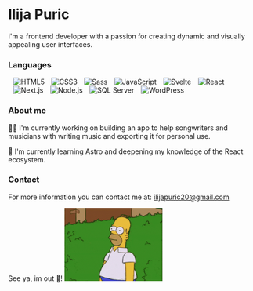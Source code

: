 # Ilija Puric

I'm a frontend developer with a passion for creating dynamic and visually appealing user interfaces.

### Languages

<img
  width="25px"
  style="padding-left: 10px"
  alt="HTML5"
  src="https://cdn.jsdelivr.net/gh/devicons/devicon@latest/icons/html5/html5-original.svg"
/>
<img
  width="25px"
  style="padding-left: 10px"
  alt="CSS3"
  src="https://cdn.jsdelivr.net/gh/devicons/devicon@latest/icons/css3/css3-original.svg"
/>
<img
  width="25px"
  style="padding-left: 10px"
  alt="Sass"
  src="https://cdn.jsdelivr.net/gh/devicons/devicon@latest/icons/sass/sass-original.svg"
/>
<img
  width="25px"
  style="padding-left: 10px"
  alt="JavaScript"
  src="https://cdn.jsdelivr.net/gh/devicons/devicon@latest/icons/javascript/javascript-original.svg"
/>
<img
  width="25px"
  style="padding-left: 10px"
  alt="Svelte"
  src="https://cdn.jsdelivr.net/gh/devicons/devicon@latest/icons/svelte/svelte-original.svg"
/>
<img
  width="25px"
  style="padding-left: 10px"
  alt="React"
  src="https://cdn.jsdelivr.net/gh/devicons/devicon@latest/icons/react/react-original-wordmark.svg"
/>
<img
  width="25px"
  style="padding-left: 10px"
  alt="Next.js"
  src="https://cdn.jsdelivr.net/gh/devicons/devicon@latest/icons/nextjs/nextjs-original.svg"
/>
<img
  width="25px"
  style="padding-left: 10px"
  alt="Node.js"
  src="https://cdn.jsdelivr.net/gh/devicons/devicon@latest/icons/nodejs/nodejs-original-wordmark.svg"
/>
<img
  width="25px"
  style="padding-left: 10px"
  alt="SQL Server"
  src="https://cdn.jsdelivr.net/gh/devicons/devicon@latest/icons/microsoftsqlserver/microsoftsqlserver-original.svg"
/>
<img
  width="25px"
  style="padding-left: 10px"
  alt="WordPress"
  src="https://cdn.jsdelivr.net/gh/devicons/devicon@latest/icons/wordpress/wordpress-original.svg"
/>

### About me

👩‍💻 I'm currently working on building an app to help songwriters and musicians with writing music and exporting it for personal use.

🧠 I'm currently learning Astro and deepening my knowledge of the React ecosystem.

### Contact

For more information you can contact me at: ilijapuric20@gmail.com

See ya, im out 👋!
<img
  width="200px"
  src="static/the-simpsons-homer-simpson.gif"
  alt="hommer in bush"
/>
